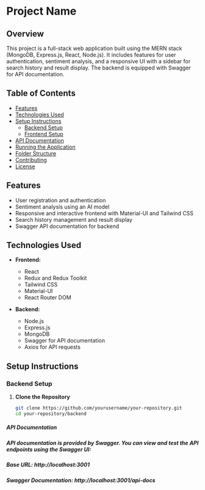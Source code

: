 # Project Name

## Overview

This project is a full-stack web application built using the MERN stack (MongoDB, Express.js, React, Node.js). It includes features for user authentication, sentiment analysis, and a responsive UI with a sidebar for search history and result display. The backend is equipped with Swagger for API documentation.

## Table of Contents

- [Features](#features)
- [Technologies Used](#technologies-used)
- [Setup Instructions](#setup-instructions)
  - [Backend Setup](#backend-setup)
  - [Frontend Setup](#frontend-setup)
- [API Documentation](#api-documentation)
- [Running the Application](#running-the-application)
- [Folder Structure](#folder-structure)
- [Contributing](#contributing)
- [License](#license)

## Features

- User registration and authentication
- Sentiment analysis using an AI model
- Responsive and interactive frontend with Material-UI and Tailwind CSS
- Search history management and result display
- Swagger API documentation for backend

## Technologies Used

- **Frontend:**
  - React
  - Redux and Redux Toolkit
  - Tailwind CSS
  - Material-UI
  - React Router DOM

- **Backend:**
  - Node.js
  - Express.js
  - MongoDB
  - Swagger for API documentation
  - Axios for API requests

## Setup Instructions

### Backend Setup

1. **Clone the Repository**

   ```bash
   git clone https://github.com/yourusername/your-repository.git
   cd your-repository/backend

##### API Documentation
  ##### API documentation is provided by Swagger. You can view and test the API endpoints using the Swagger UI:

##### Base URL: http://localhost:3001
   ##### Swagger Documentation: http://localhost:3001/api-docs
